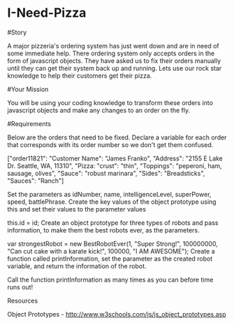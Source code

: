 # I-Need-Pizza

#Story

A major pizzeria's ordering system has just went down and are in need of some immediate help. There ordering system only accepts orders in the form of javascript objects. They have asked us to fix their orders manually until they can get their system back up and running. Lets use our rock star knowledge to help their customers get their pizza.

#Your Mission

You will be using your coding knowledge to transform these orders into javascript objects and make any changes to an order on the fly. 

#Requirements

Below are the orders that need to be fixed. Declare a variable for each order that corresponds with its order number so we don't get them confused.

["order11821": "Customer Name": "James Franko", "Address": "2155 E Lake Dr. Seattle, WA, 11310", "Pizza: "crust": "thin", "Toppings": "peperoni, ham, sausage, olives", "Sauce": "robust marinara", "Sides": "Breadsticks", "Sauces": "Ranch"]

Set the parameters as idNumber, name, intelligenceLevel, superPower, speed, battlePhrase.
Create the key values of the object prototype using this and set their values to the parameter values

this.id = id;
Create an object prototype for three types of robots and pass information, to make them the best robots ever, as the parameters.

var strongestRobot = new BestRobotEver(1, "Super Strong!", 100000000, "Can cut cake with a karate kick!", 100000, "I AM AWESOME");
Create a function called printInformation, set the parameter as the created robot variable, and return the information of the robot.

Call the function printInformation as many times as you can before time runs out!

Resources

Object Prototypes - http://www.w3schools.com/js/js_object_prototypes.asp
